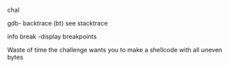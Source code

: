 chal

gdb- backtrace (bt) see stacktrace

info break -display breakpoints

Waste of time the challenge wants you to make a shellcode with all uneven bytes
